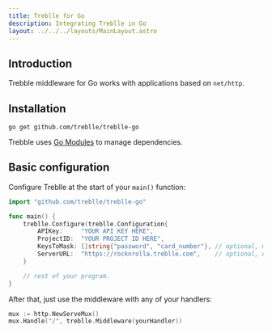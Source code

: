 ```yaml
---
title: Treblle for Go
description: Integrating Treblle in Go
layout: ../../../layouts/MainLayout.astro
---
```


## Introduction

Trebble middleware for Go works with applications based on `net/http`.

## Installation

```shell
go get github.com/treblle/treblle-go
```

Trebble uses [Go Modules](https://github.com/golang/go/wiki/Modules) to manage dependencies.

## Basic configuration

Configure Treblle at the start of your `main()` function:

```go
import "github.com/treblle/treblle-go"

func main() {
	treblle.Configure(treblle.Configuration{
		APIKey:     "YOUR API KEY HERE",
		ProjectID:  "YOUR PROJECT ID HERE",
		KeysToMask: []string{"password", "card_number"}, // optional, mask fields you don't want sent to Treblle
		ServerURL:  "https://rocknrolla.treblle.com",    // optional, don't use default server URL
	}

    // rest of your program.
}

```

After that, just use the middleware with any of your handlers:

```go
mux := http.NewServeMux()
mux.Handle("/", treblle.Middleware(yourHandler))
```
